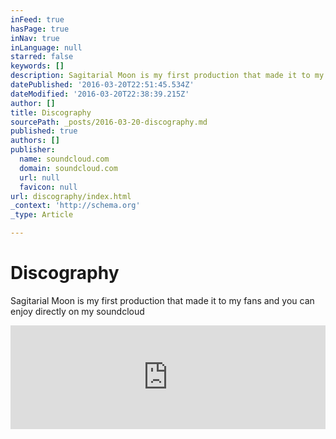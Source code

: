 ```yaml
---
inFeed: true
hasPage: true
inNav: true
inLanguage: null
starred: false
keywords: []
description: Sagitarial Moon is my first production that made it to my fans and you can enjoy directly on my soundcloud
datePublished: '2016-03-20T22:51:45.534Z'
dateModified: '2016-03-20T22:38:39.215Z'
author: []
title: Discography
sourcePath: _posts/2016-03-20-discography.md
published: true
authors: []
publisher:
  name: soundcloud.com
  domain: soundcloud.com
  url: null
  favicon: null
url: discography/index.html
_context: 'http://schema.org'
_type: Article

---
```

# Discography

Sagitarial Moon is my first production that made it to my fans and you can enjoy directly on my soundcloud

<iframe width="100%" height="166" scrolling="no" frameborder="no" src="https://w.soundcloud.com/player/?url=https%3A//api.soundcloud.com/tracks/253154249&amp;color=ff5500&amp;auto_play=false&amp;hide_related=false&amp;show_comments=true&amp;show_user=true&amp;show_reposts=false" style=""></iframe>
